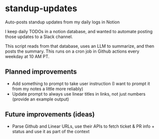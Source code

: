 # standup-updates

Auto-posts standup updates from my daily logs in Notion

I keep daily TODOs in a notion database, and wanted to automate posting those updates to a Slack channel.

This script reads from that database, uses an LLM to summarize, and then posts the summary. This runs on a cron job in Github actions every weekday at 10 AM PT.

## Planned improvements

- Add something to prompt to take user instruction (I want to prompt it from my notes a little more reliably)
- Update prompt to always use linear titles in links, not just numbers (provide an example output)

## Future improvements (ideas)

- Parse Github and Linear URLs, use their APIs to fetch ticket & PR info + status and use it as part of the context

